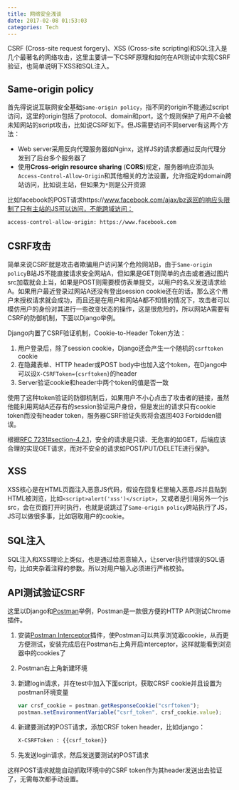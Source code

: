 ```yaml
---
title: 网络安全浅谈
date: 2017-02-08 01:53:03
categories: Tech
---
```


CSRF (Cross-site request forgery)、XSS (Cross-site scripting)和SQL注入是几个最著名的网络攻击，这里主要讲一下CSRF原理和如何在API测试中实现CSRF验证，也简单说明下XSS和SQL注入。

<!-- more -->

## Same-origin policy

首先得说说互联网安全基础`Same-origin policy`，指不同的origin不能通过script访问，这里的origin包括了protocol、domain和port，这个规则保护了用户不会被未知网站的script攻击，比如说CSRF如下。但JS需要访问不同server有这两个方法：

- Web server采用反向代理服务器如Nginx，这样JS的请求都通过反向代理分发到了后台多个服务器了
- 使用**Cross-origin resource sharing** (**CORS**)规定，服务器响应添加头`Access-Control-Allow-Origin`和其他相关的方法设置，允许指定的domain跨站访问，比如说主站，但如果为`*`则是公开资源

比如facebook的POST请求https://www.facebook.com/ajax/bz返回的响应头限制了只有主站的JS可以访问，不能跨域访问：

`access-control-allow-origin: https://www.facebook.com`

## CSRF攻击

简单来说CSRF就是攻击者欺骗用户访问某个危险网站B，由于`Same-origin policy`B站JS不能直接请求安全网站A，但如果是GET则简单的点击或者通过图片src加载就会上当，如果是POST则需要模仿表单提交，以用户的名义发送请求给A。如果用户最近登录过网站A还没有登出session cookie还在的话，那么这个用户未授权请求就会成功，而且还是在用户和网站A都不知情的情况下，攻击者可以模仿用户的身份对其进行一些改变状态的操作，这是很危险的，所以网站A需要有CSRF的防御机制，下面以Django举例。

Django内置了CSRF验证机制，Cookie-to-Header Token方法：

1. 用户登录后，除了session cookie，Django还会产生一个随机的`csrftoken` cookie
2. 在隐藏表单、HTTP header或POST body中也加入这个token，在Django中可以设`X-CSRFToken={csrftoken}`的header
3. Server验证cookie和header中两个token的值是否一致

使用了这种token验证的防御机制后，如果用户不小心点击了攻击者的链接，虽然他能利用网站A还存有的session验证用户身份，但是发出的请求只有cookie token而没有header token，服务器CSRF验证失败将会返回403 Forbidden错误。

根据[RFC 7231#section-4.2.1](https://tools.ietf.org/html/rfc7231.html#section-4.2.1)，安全的请求是只读、无危害的如GET，后端应该合理的实现GET请求，而对不安全的请求如POST/PUT/DELETE进行保护。

## XSS

XSS核心是在HTML页面注入恶意JS代码，假设在回复栏里输入恶意JS并且贴到HTML被浏览，比如`<script>alert('xss')</script>`，又或者是引用另外一个js src，会在页面打开时执行，也就是说跳过了`Same-origin policy`跨站执行了JS，JS可以做很多事，比如窃取用户的cookie。

## SQL注入

SQL注入和XSS理论上类似，也是通过给恶意输入，让server执行错误的SQL语句，比如夹杂着注释的参数。所以对用户输入必须进行严格校验。

## API测试验证CSRF

这里以Django和[Postman](https://chrome.google.com/webstore/detail/postman/fhbjgbiflinjbdggehcddcbncdddomop?hl=en)举例，Postman是一款很方便的HTTP API测试Chrome插件。

1. 安装[Postman Interceptor](https://chrome.google.com/webstore/detail/postman-interceptor/aicmkgpgakddgnaphhhpliifpcfhicfo?hl=en)插件，使Postman可以共享浏览器cookie，从而更方便测试，安装完成后在Postman右上角开启interceptor，这样就能看到浏览器中的cookies了

2. Postman右上角新建环境

3. 新建login请求，并在test中加入下面script，获取CRSF cookie并且设置为postman环境变量

   ```js
   var crsf_cookie = postman.getResponseCookie("csrftoken");
   postman.setEnvironmentVariable("csrf_token", crsf_cookie.value);
   ```

4. 新建要测试的POST请求，添加CRSF token header，比如django：

   ```sh
   X-CSRFToken : {{csrf_token}}
   ```

5. 先发送login请求，然后发送要测试的POST请求

这样POST请求就能自动抓取环境中的CSRF token作为其header发送出去验证了，无需每次都手动设置。